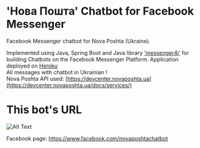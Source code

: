 # 'Нова Пошта' Chatbot for Facebook Messenger

Facebook Messenger chatbot for Nova Poshta (Ukraine).

Implemented using Java, Spring Boot and Java library
 ['messenger4j'](https://github.com/messenger4j/messenger4j)
  for building Chatbots on the Facebook Messenger Platform. Application deployed on [Heroku](https://dashboard.heroku.com/)
<br/> All messages with chatbot in Ukrainian !
<br/> Nova Poshta API used: [https://devcenter.novaposhta.ua](https://devcenter.novaposhta.ua/docs/services/)
# This bot's URL

![Alt Text](https://media.giphy.com/media/xT9IgtnxLs0IFUFsqI/giphy.gif)

Facebook page: https://www.facebook.com/novaposhtachatbot

